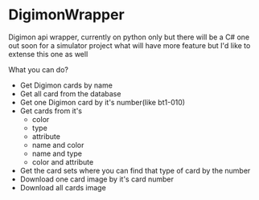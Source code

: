 # DigimonWrapper
Digimon api wrapper, currently on python only but there will be a C# one out soon for a simulator project what will have more feature but I'd like to extense this one as well

What you can do?
  - Get Digimon cards by name
  - Get all card from the database
  - Get one Digimon card by it's number(like bt1-010)
  - Get cards from it's
      - color
      - type
      - attribute
      - name and color
      - name and type
      - color and attribute
  - Get the card sets where you can find that type of card by the number
  - Download one card image by it's card number
  - Download all cards image
